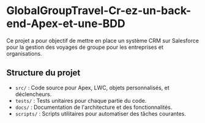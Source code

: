# GlobalGroupTravel-Cr-ez-un-back-end-Apex-et-une-BDD

Ce projet a pour objectif de mettre en place un système CRM sur Salesforce pour la gestion des voyages de groupe pour les entreprises et organisations.

## Structure du projet

- `src/` : Code source pour Apex, LWC, objets personnalisés, et déclencheurs.
- `tests/` : Tests unitaires pour chaque partie du code.
- `docs/` : Documentation de l'architecture et des fonctionnalités.
- `scripts/` : Scripts utilitaires pour automatiser des tâches courantes.
